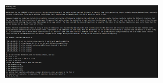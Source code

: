 ![Challenge](https://github.com/GavinFrazar/foo.bar/blob/master/level3/doomsday_fuel/description.PNG "Description")
